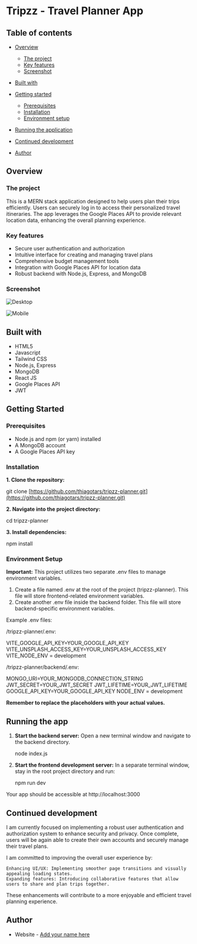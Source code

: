 # Tripzz - Travel Planner App

## Table of contents

- [Overview](#overview)
  - [The project](#the-project)
  - [Key features](#key-features)
  - [Screenshot](#screenshot)
  <!-- - [Links](#links) -->
- [Built with](#built-with)

- [Getting started](#getting-started)

  - [Prerequisites](#prerequisites)
  - [Installation](#installation)
  - [Environment setup](#environment-setup)

- [Running the application](#running-the-application)
- [Continued development](#continued-development)
- [Author](#author)

## Overview

### The project

This is a MERN stack application designed to help users plan their trips efficiently. Users can securely log in to access their personalized travel itineraries. The app leverages the Google Places API to provide relevant location data, enhancing the overall planning experience.

### Key features

- Secure user authentication and authorization
- Intuitive interface for creating and managing travel plans
- Comprehensive budget management tools
- Integration with Google Places API for location data
- Robust backend with Node.js, Express, and MongoDB

### Screenshot

![Desktop](./screenshots/desktop-screenshot.png)

![Mobile](./screenshots/mobile-screenshot.png)

<!-- ### Links

- Solution URL: [Add solution URL here](https://your-solution-url.com)
- Live Site URL: [Add live site URL here](https://your-live-site-url.com) -->

## Built with

- HTML5
- Javascript
- Tailwind CSS
- Node.js, Express
- MongoDB
- React JS
- Google Places API
- JWT

## Getting Started

### Prerequisites

- Node.js and npm (or yarn) installed
- A MongoDB account
- A Google Places API key

### Installation

**1. Clone the repository:**

git clone [https://github.com/thiagotars/tripzz-planner.git](https://github.com/thiagotars/tripzz-planner.git)

**2. Navigate into the project directory:**

cd tripzz-planner

**3. Install dependencies:**

npm install

### Environment Setup

**Important:** This project utilizes two separate .env files to manage environment variables.

1. Create a file named .env at the root of the project (tripzz-planner). This file will store frontend-related environment variables.
2. Create another .env file inside the backend folder. This file will store backend-specific environment variables.

Example .env files:

/tripzz-planner/.env:

VITE_GOOGLE_API_KEY=YOUR_GOOGLE_API_KEY
VITE_UNSPLASH_ACCESS_KEY=YOUR_UNSPLASH_ACCESS_KEY
VITE_NODE_ENV = development

/tripzz-planner/backend/.env:

MONGO_URI=YOUR_MONGODB_CONNECTION_STRING
JWT_SECRET=YOUR_JWT_SECRET
JWT_LIFETIME=YOUR_JWT_LIFETIME
GOOGLE_API_KEY=YOUR_GOOGLE_API_KEY
NODE_ENV = development

**Remember to replace the placeholders with your actual values.**

## Running the app

1. **Start the backend server:**
   Open a new terminal window and navigate to the backend directory.

   node index.js

2. **Start the frontend development server:**
   In a separate terminal window, stay in the root project directory and run:

   npm run dev

Your app should be accessible at http://localhost:3000

## Continued development

I am currently focused on implementing a robust user authentication and authorization system to enhance security and privacy. Once complete, users will be again able to create their own accounts and securely manage their travel plans.

I am committed to improving the overall user experience by:

    Enhancing UI/UX: Implementing smoother page transitions and visually appealing loading states.
    Expanding features: Introducing collaborative features that allow users to share and plan trips together.

These enhancements will contribute to a more enjoyable and efficient travel planning experience.

## Author

- Website - [Add your name here](https://www.your-site.com)
